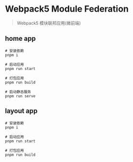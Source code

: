 # Webpack5 Module Federation
> Webpack5 模块联邦应用(微前端)

## home app
```shell
# 安装依赖
pnpm i

# 启动应用
pnpm run start

# 打包应用
pnpm run build

# 启动静态服务
pnpm run serve
```

## layout app
```shell
# 安装依赖
pnpm i

# 启动应用
pnpm run start

# 打包应用
pnpm run build
```
